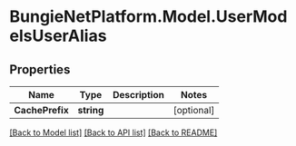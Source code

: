 # BungieNetPlatform.Model.UserModelsUserAlias
## Properties

Name | Type | Description | Notes
------------ | ------------- | ------------- | -------------
**CachePrefix** | **string** |  | [optional] 

[[Back to Model list]](../README.md#documentation-for-models) [[Back to API list]](../README.md#documentation-for-api-endpoints) [[Back to README]](../README.md)

